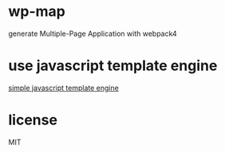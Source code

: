 # wp-map

generate Multiple-Page Application with webpack4

# use javascript template engine

[simple javascript template engine](https://gist.github.com/gozeon/a02e12f9566adbd54fbfa2f3f654131e)

# license

MIT
